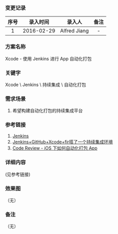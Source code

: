 ### 变更记录

| 序号 | 录入时间 | 录入人 | 备注 |
|:--------:|:--------:|:--------:|:--------:|
| 1 | 2016-02-29 | Alfred Jiang | - |

### 方案名称

Xcode - 使用 Jenkins 进行 App 自动化打包

### 关键字

Xcode \ Jenkins \ 持续集成 \ 自动化打包

### 需求场景

1. 希望构建自动化打包的持续集成平台

### 参考链接

1. [Jenkins](http://jenkins-ci.org/)
2. [Jenkins+GitHub+Xcode+fir搭了一个持续集成环境](http://xuanyiliu.com/chixujicheng/)
3. [Code Review - iOS 下如何自动化打包 App](http://reviewcode.cn/article.html?reviewId=11)

### 详细内容
(见参考链接)

### 效果图
（无）

### 备注
（无）
